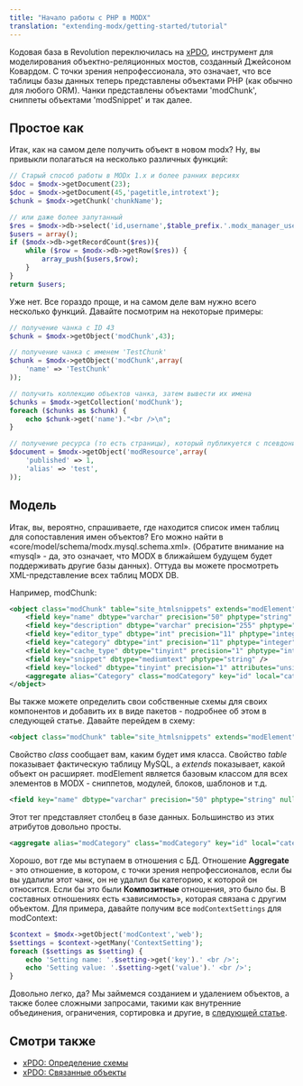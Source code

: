 ```yaml
---
title: "Начало работы с PHP в MODX"
translation: "extending-modx/getting-started/tutorial"
---
```


Кодовая база в Revolution переключилась на [xPDO](http://www.xpdo.org/ "Домашняя страница xPDO"), инструмент для моделирования объектно-реляционных мостов, созданный Джейсоном Ковардом. С точки зрения непрофессионала, это означает, что все таблицы базы данных теперь представлены объектами PHP (как обычно для любого ORM). Чанки представлены объектами 'modChunk', сниппеты объектами 'modSnippet' и так далее.

## Простое как

Итак, как на самом деле получить объект в новом modx? Ну, вы привыкли полагаться на несколько различных функций:

```php
// Старый способ работы в MODx 1.x и более ранних версиях
$doc = $modx->getDocument(23);
$doc = $modx->getDocument(45,'pagetitle,introtext');
$chunk = $modx->getChunk('chunkName');

// или даже более запутанный
$res = $modx->db->select('id,username',$table_prefix.'.modx_manager_users');
$users = array();
if ($modx->db->getRecordCount($res)){
    while ($row = $modx->db->getRow($res)) {
        array_push($users,$row);
    }
}
return $users;
```

Уже нет. Все гораздо проще, и на самом деле вам нужно всего несколько функций. Давайте посмотрим на некоторые примеры:

```php
// получение чанка с ID 43
$chunk = $modx->getObject('modChunk',43);

// получение чанка с именем 'TestChunk'
$chunk = $modx->getObject('modChunk',array(
    'name' => 'TestChunk'
));

// получить коллекцию объектов чанка, затем вывести их имена
$chunks = $modx->getCollection('modChunk');
foreach ($chunks as $chunk) {
    echo $chunk->get('name')."<br />\n";
}

// получение ресурса (то есть страницы), который публикуется с псевдонимом «test»
$document = $modx->getObject('modResource',array(
    'published' => 1,
    'alias' => 'test',
));
```

## Модель

Итак, вы, вероятно, спрашиваете, где находится список имен таблиц для сопоставления имен объектов? Его можно найти в «core/model/schema/modx.mysql.schema.xml». (Обратите внимание на «mysql» - да, это означает, что MODX в ближайшем будущем будет поддерживать другие базы данных). Оттуда вы можете просмотреть XML-представление всех таблиц MODX DB.

Например, modChunk:

```xml
<object class="modChunk" table="site_htmlsnippets" extends="modElement">
    <field key="name" dbtype="varchar" precision="50" phptype="string" null="false" default="" index="unique" />
    <field key="description" dbtype="varchar" precision="255" phptype="string" null="false" default="Chunk" />
    <field key="editor_type" dbtype="int" precision="11" phptype="integer" null="false" default="0" />
    <field key="category" dbtype="int" precision="11" phptype="integer" null="false" default="0" />
    <field key="cache_type" dbtype="tinyint" precision="1" phptype="integer" null="false" default="0" />
    <field key="snippet" dbtype="mediumtext" phptype="string" />
    <field key="locked" dbtype="tinyint" precision="1" attributes="unsigned" phptype="boolean" null="false" default="0" />
    <aggregate alias="Category" class="modCategory" key="id" local="category" foreign="id" cardinality="one" owner="foreign" />
</object>
```

Вы также можете определить свои собственные схемы для своих компонентов и добавить их в виде пакетов - подробнее об этом в следующей статье. Давайте перейдем в схему:

```xml
<object class="modChunk" table="site_htmlsnippets" extends="modElement">
```

Свойство _class_ сообщает вам, каким будет имя класса. Свойство _table_ показывает фактическую таблицу MySQL, а _extends_ показывает, какой объект он расширяет. modElement является базовым классом для всех элементов в MODX - сниппетов, модулей, блоков, шаблонов и т.д.

```xml
<field key="name" dbtype="varchar" precision="50" phptype="string" null="false" default="" index="unique" />
```

Этот тег представляет столбец в базе данных. Большинство из этих атрибутов довольно просты.

```xml
<aggregate alias="modCategory" class="modCategory" key="id" local="category" foreign="id" cardinality="one" owner="foreign" />
```

Хорошо, вот где мы вступаем в отношения с БД. Отношение **Aggregate** - это отношение, в котором, с точки зрения непрофессионалов, если бы вы удалили этот чанк, он не удалил бы категорию, к которой он относится. Если бы это были **Композитные** отношения, это было бы. В составных отношениях есть «зависимость», которая связана с другим объектом. Для примера, давайте получим все `modContextSettings` для modContext:

```php
$context = $modx->getObject('modContext','web');
$settings = $context->getMany('ContextSetting');
foreach ($settings as $setting) {
    echo 'Setting name: '.$setting->get('key').' <br />';
    echo 'Setting value: '.$setting->get('value').' <br />';
}
```

Довольно легко, да? Мы займемся созданием и удалением объектов, а также более сложными запросами, такими как внутренние объединения, ограничения, сортировка и другие, в [следующей статье](extending-modx/getting-started/tutorial/part-2).

## Смотри также

-   [xPDO: Определение схемы](extending-modx/xpdo/custom-models/defining-a-schema "Определение схемы")
-   [xPDO: Связанные объекты](extending-modx/xpdo/retrieving-objects/related-objects "Работа со связанными объектами")
